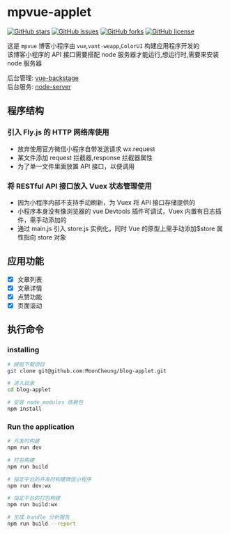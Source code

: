 <!--
 * @Description: my project
 * @Author: MoonCheung
 * @Github: https://github.com/MoonCheung
 * @Date: 2019-08-10 14:28:50
 * @LastEditors: MoonCheung
 * @LastEditTime: 2019-08-24 14:09:05
 -->

# mpvue-applet

[![GitHub stars](https://img.shields.io/github/stars/MoonCheung/blog-applet.svg?style=flat-square)](https://github.com/MoonCheung/blog-applet/stargazers)
[![GitHub issues](https://img.shields.io/github/issues/MoonCheung/blog-applet.svg?style=flat-square)](https://github.com/MoonCheung/blog-applet/issues)
[![GitHub forks](https://img.shields.io/github/forks/MoonCheung/blog-applet.svg?style=flat-square)](https://github.com/MoonCheung/blog-applet/network)
[![GitHub license](https://img.shields.io/github/license/MoonCheung/blog-applet.svg?style=flat-square)](https://github.com/MoonCheung/blog-applet/blob/master/LICENSE)

这是 `mpvue` 博客小程序由 `vue`,`vant-weapp`,`ColorUI` 构建应用程序开发的 <br/>
该博客小程序的 API 接口需要搭配 node 服务器才能运行,想运行时,需要来安装 node 服务器 <br/>

后台管理: [vue-backstage](https://github.com/MoonCheung/vue-backstage) <br/>
后台服务: [node-server](https://github.com/MoonCheung/node-server)

## 程序结构

### 引入 Fly.js 的 HTTP 网络库使用

- 放弃使用官方微信小程序自带发送请求 wx.request
- 某文件添加 request 拦截器,response 拦截器属性
- 为了单一文件里面放置 API 接口，以便调用

### 将 RESTful API 接口放入 Vuex 状态管理使用

- 因为小程序内部不支持手动刷新，为 Vuex 将 API 接口存储提供的
- 小程序本身没有像浏览器的 vue Devtools 插件可调试，Vuex 内置有日志插件，需手动添加的
- 通过 main.js 引入 store.js 实例化，同时 Vue 的原型上需手动添加\$store 属性指向 store 对象

## 应用功能

- [x] 文章列表
- [x] 文章详情
- [x] 点赞功能
- [x] 页面滚动

## 执行命令

### installing

```bash
# 提前下载项目
git clone git@github.com:MoonCheung/blog-applet.git

# 进入目录
cd blog-applet

# 安装 node_modules 依赖包
npm install
```

### Run the application

```bash
# 开发时构建
npm run dev

# 打包构建
npm run build

# 指定平台的开发时构建微信小程序
npm run dev:wx

# 指定平台的打包构建
npm run build:wx

# 生成 bundle 分析报告
npm run build --report
```

